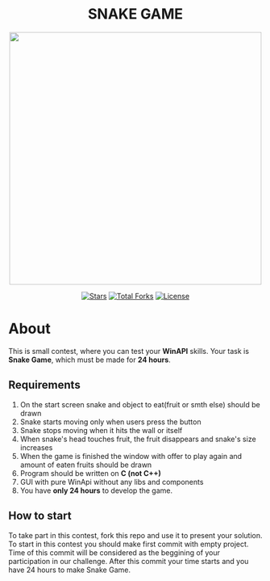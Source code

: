 
<h1 align="center">SNAKE GAME</h1>
<p align="center"><img src="https://www.clipartwiki.com/clipimg/detail/129-1296500_animated-snake-clipart-cartoon-transparent-background-snake.png" width="500"></p>

<p align="center">
<a href="https://github.com/KomarDL/Snake-game/stargazers"><img src="https://img.shields.io/github/stars/KomarDL/Snake-game.svg" alt="Stars"></a>
<a href="https://github.com/KomarDL/Snake-game/releases"><img src="https://img.shields.io/github/forks/KomarDL/Snake-game.svg" alt="Total Forks"></a>
<a href="https://github.com/KomarDL/Snake-game/blob/master/LICENSE"><img src="https://img.shields.io/github/license/N1ghtF1re/Google-Drive-Bot.svg" alt="License"></a>
</p>
</p>


# About

This is small contest, where you can test your **WinAPI** skills. Your task is **Snake Game**, which must be made for **24 hours**.  

## Requirements

1) On the start screen snake and object to eat(fruit or smth else) should be drawn  
2) Snake starts moving only when users press the button  
3) Snake stops moving when it hits the wall or itself  
4) When snake's head touches fruit, the fruit disappears and snake's size increases  
5) When the game is finished the window with offer to play again and amount of eaten fruits should be drawn  
6) Program should be written on **C (not C++)**  
7) GUI with pure WinApi without any libs and components  
8) You have **only 24 hours** to develop the game.

## How to start
To take part in this contest, fork this repo and use it to present your solution. To start in this contest you should make first commit with empty project. Time of this commit will be considered as the beggining of your participation in our challenge. After this commit your time starts and you have 24 hours to make Snake Game.
